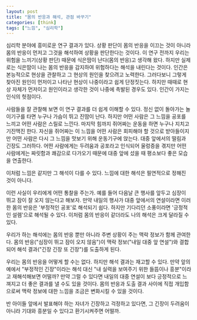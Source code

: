 ```yaml
---
layout: post
title: "몸의 반응과 해석, 관점 바꾸기"
categories: [think]
tags: ["느낌", "심리학"]
---
```


심리학 분야에 흥미로운 연구 결과가 있다. 상황 판단이 몸의 반응을 이끄는 것이 아니라 몸의 반응이 먼저고 그것을 해석하여 상황을 판단한다는 것이다. 이 연구 전까지 우리는 위험을 느끼기(상황 판단) 때문에 식은땀이 난다(몸의 반응)고 생각해 왔다. 하지만 실제로는 식은땀이 나는 몸의 반응을 감지하여 위험하다는 해석을 내린다는 것이다. 인간은 본능적으로 현상을 관찰하고 그 현상의 원인을 찾으려고 노력한다. 그러다보니 그렇게 찾아진 원인이 먼저이고 나타난 현상이 나중이라고 쉽게 단정짓는다. 하지만 때때로 현상 자체가 먼저이고 원인이라고 생각한 것이 나중에 촉발된 경우도 있다. 인간이 가지는 인식의 헛점이다. 

사람들을 잘 관찰해 보면 이 연구 결과를 더 쉽게 이해할 수 있다. 정신 없이 돌아가는 놀이기구를 타면 누구나 가슴이 뛰고 진땀이 난다. 하지만 어떤 사람은 그 느낌을 공포를 느끼고 어떤 사람은 스릴로 느낀다. 마지막 힘까지 쥐어짜는 운동을 하면 누구나 지치고 기진맥진 한다. 자신을 쥐어짜는 이 느낌을 어떤 사람은 회피해야 할 것으로 받아들이지만 어떤 사람은 다시 그 느낌을 맛보기 위해 운동기구에 앉는다. 대중 앞에서의 떨림과 긴장도 그러하다. 어떤 사람에게는 두려움과 공포라고 인식되어 울렁증을 겪지만 어떤 사람에게는 짜릿함과 쾌감으로 다가오기 때문에 대중 앞에 섰을 때 평소보다 좋은 모습을 연출한다. 

이처럼 느낌은 같지만 그 해석이 다를 수 있다. 느낌에 대한 해석은 필연적으로 정해진 것이 아니다. 

이런 사실이 우리에게 어떤 통찰을 주는가. 예를 들어 다음날 큰 행사를 앞두고 심장이 뛰고 잠이 잘 오지 않는다고 해보자. 만약 내일의 행사가 대중 앞에서의 연설이라면 이러한 몸의 반응은 '부정적인 공포'로 해석되기 쉽다. 하지만 기다리던 소풍이라면 '긍정적인 설렘'으로 해석될 수 있다. 이처럼 몸의 반응이 같더라도 나의 해석은 크게 달라질 수 있다. 

우리가 하는 해석에는 몸의 반응 뿐만 아니라 주변 상황이 주는 맥락 정보가 함께 관여한다. 몸의 반응("심장이 뛰고 잠이 오지 않음")이 맥락 정보("내일 대중 앞 연설")와 결합되어 해석 결과("긴장 긴장 또 긴장")를 도출하게 된다. 

우리는 몸의 반응을 어떻게 할 수는 없다. 하지만 해석 결과는 재고할 수 있다. 만약 앞의 예에서 "부정적인 긴장"이라는 해석 대신 "내 실력을 보여주기 위한 들뜸이나 흥분"이라고 재해석해보면 어떨까? 만약 그럴 수 있다면 내일의 대중 연설이 보다 긍정적으로 느껴지고 더 좋은 결과를 낼 수도 있을 것이다. 몸의 반응과 도출 결과 사이에 직접 개입함으로써 맥락 정보에 대한 느낌을 조금은 변화시킬 수 있을 것이다. 

반 아이들 앞에서 발표해야 하는 자녀가 긴장하고 걱정하고 있다면, 그 긴장이 두려움이 아니라 기대와 흥분일 수 있다고 환기시켜주면 어떨까. 





